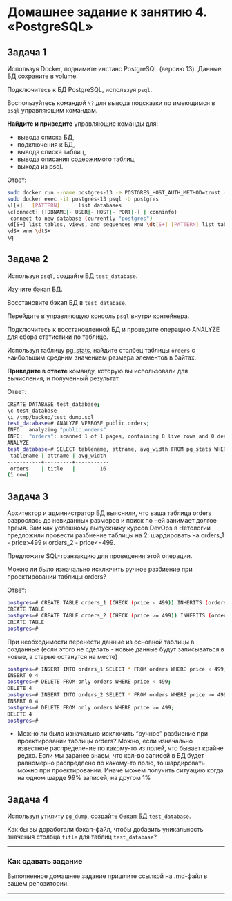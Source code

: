 # Домашнее задание к занятию 4. «PostgreSQL»

## Задача 1

Используя Docker, поднимите инстанс PostgreSQL (версию 13). Данные БД сохраните в volume.

Подключитесь к БД PostgreSQL, используя `psql`.

Воспользуйтесь командой `\?` для вывода подсказки по имеющимся в `psql` управляющим командам.

**Найдите и приведите** управляющие команды для:

- вывода списка БД,
- подключения к БД,
- вывода списка таблиц,
- вывода описания содержимого таблиц,
- выхода из psql.

Ответ:
```Bash
sudo docker run --name postgres-13 -e POSTGRES_HOST_AUTH_METHOD=trust -v /var/docker/postgresql-13/db:/var/lib/postgresql/data -v /var/docker/postgresql-13/backup:/tmp/backup -d postgres:13
sudo docker exec -it postgres-13 psql -U postgres
\l[+]   [PATTERN]      list databases
\c[onnect] {[DBNAME|- USER|- HOST|- PORT|-] | conninfo}
 connect to new database (currently "postgres")
\d[S+] list tables, views, and sequences или \dt[S+] [PATTERN] list tables
\dS+ или \dtS+
\q
```

## Задача 2

Используя `psql`, создайте БД `test_database`.

Изучите [бэкап БД](https://github.com/netology-code/virt-homeworks/tree/virt-11/06-db-04-postgresql/test_data).

Восстановите бэкап БД в `test_database`.

Перейдите в управляющую консоль `psql` внутри контейнера.

Подключитесь к восстановленной БД и проведите операцию ANALYZE для сбора статистики по таблице.

Используя таблицу [pg_stats](https://postgrespro.ru/docs/postgresql/12/view-pg-stats), найдите столбец таблицы `orders` 
с наибольшим средним значением размера элементов в байтах.

**Приведите в ответе** команду, которую вы использовали для вычисления, и полученный результат.

Ответ:
```Bash
CREATE DATABASE test_database;
\c test_database
\i /tmp/backup/test_dump.sql
test_database=# ANALYZE VERBOSE public.orders;
INFO:  analyzing "public.orders"
INFO:  "orders": scanned 1 of 1 pages, containing 8 live rows and 0 dead rows; 8 rows in sample, 8 estimated total rows
ANALYZE
test_database=# SELECT tablename, attname, avg_width FROM pg_stats WHERE tablename='orders' ORDER BY avg_width DESC LIMIT 1;
 tablename | attname | avg_width
-----------+---------+-----------
 orders    | title   |        16
(1 row)
```

## Задача 3

Архитектор и администратор БД выяснили, что ваша таблица orders разрослась до невиданных размеров и
поиск по ней занимает долгое время. Вам как успешному выпускнику курсов DevOps в Нетологии предложили
провести разбиение таблицы на 2: шардировать на orders_1 - price>499 и orders_2 - price<=499.

Предложите SQL-транзакцию для проведения этой операции.

Можно ли было изначально исключить ручное разбиение при проектировании таблицы orders?

Ответ:
```Bash
postgres=# CREATE TABLE orders_1 (CHECK (price < 499)) INHERITS (orders);
CREATE TABLE
postgres=# CREATE TABLE orders_2 (CHECK (price >= 499)) INHERITS (orders);
CREATE TABLE
postgres=#
```
При необходимости перенести данные из основной таблицы в созданные (если этого не сделать - новые данные будут записываться в новые, а старые останутся на месте)
```Bash
postgres=# INSERT INTO orders_1 SELECT * FROM orders WHERE price < 499;
INSERT 0 4
postgres=# DELETE FROM only orders WHERE price < 499;
DELETE 4
postgres=# INSERT INTO orders_2 SELECT * FROM orders WHERE price >= 499;
INSERT 0 4
postgres=# DELETE FROM only orders WHERE price >= 499;
DELETE 4
postgres=#
```
- Можно ли было изначально исключить “ручное” разбиение при проектировании таблицы orders?
Можно, если изначально известное распределение по какому-то из полей, что бывает крайне редко.
Если мы заранее знаем, что кол-во записей в БД будет равномерно распредлено по какому-то полю, то шардировать можно при проектировании. Иначе можем получить ситуацию когда на одном шарде 99% записей, на другом 1%

## Задача 4

Используя утилиту `pg_dump`, создайте бекап БД `test_database`.

Как бы вы доработали бэкап-файл, чтобы добавить уникальность значения столбца `title` для таблиц `test_database`?

---

### Как cдавать задание

Выполненное домашнее задание пришлите ссылкой на .md-файл в вашем репозитории.

---
